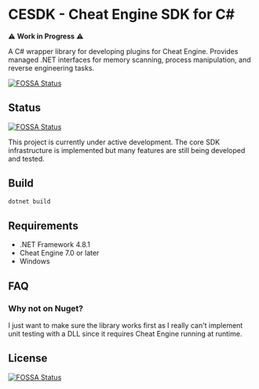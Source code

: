 # CESDK - Cheat Engine SDK for C#

⚠️ **Work in Progress** ⚠️

A C# wrapper library for developing plugins for Cheat Engine. Provides managed .NET interfaces for memory scanning, process manipulation, and reverse engineering tasks.

[![FOSSA Status](https://app.fossa.com/api/projects/git%2Bgithub.com%2Fhedgehogform%2FCESDK.svg?type=large&issueType=license)](https://app.fossa.com/projects/git%2Bgithub.com%2Fhedgehogform%2FCESDK?ref=badge_large&issueType=license)

## Status

[![FOSSA Status](https://app.fossa.com/api/projects/git%2Bgithub.com%2Fhedgehogform%2FCESDK.svg?type=shield)](https://app.fossa.com/projects/git%2Bgithub.com%2Fhedgehogform%2FCESDK?ref=badge_shield)

This project is currently under active development. The core SDK infrastructure is implemented but many features are still being developed and tested.

## Build

```bash
dotnet build
```

## Requirements

- .NET Framework 4.8.1
- Cheat Engine 7.0 or later
- Windows

## FAQ

### Why not on Nuget?

I just want to make sure the library works first as I really can't implement unit testing with a DLL since it requires Cheat Engine running at runtime.

## License

[![FOSSA Status](https://app.fossa.com/api/projects/git%2Bgithub.com%2Fhedgehogform%2FCESDK.svg?type=large)](https://app.fossa.com/projects/git%2Bgithub.com%2Fhedgehogform%2FCESDK?ref=badge_large)
